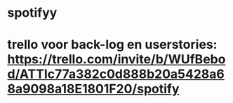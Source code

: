 # spotifyy
# trello voor back-log en userstories: https://trello.com/invite/b/WUfBebod/ATTIc77a382c0d888b20a5428a68a9098a18E1801F20/spotify
